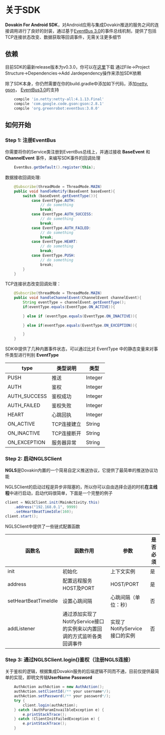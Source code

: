 # 关于SDK
**Dovakin For Android SDK**，对Android应用与集成Dovakin推送的服务之间的连接调用进行了良好的封装，通过基于[EventBus 3.0](https://github.com/greenrobot/EventBus)的事件总线机制，提供了包括TCP连接状态改变、数据获取等回调事件，无需关注更多细节

## 依赖
目前SDK的最新release版本为v0.3.0，你可以在[这里](https://github.com/dovakinlink/netty-dovakin-android-client/releases/tag/v0.3.0)下载
通过File->Project Structure->Dependencies->Add Jardependency操作来添加SDK依赖

除了SDK本身，你仍然需要在你的build.gradle中添加如下代码，添加[netty](https://github.com/netty/netty),   [gson](https://github.com/google/gson)，
[EventBus3.0](https://github.com/greenrobot/EventBus)的支持
```gradle
    compile 'io.netty:netty-all:4.1.13.Final'
    compile 'com.google.code.gson:gson:2.8.1'
    compile 'org.greenrobot:eventbus:3.0.0'
```
## 如何开始

### <a name="step 1">Step 1:</a> 注册EventBus
你需要将你的Service类注册到EventBus总线上，并通过接收 **BaseEvent** 和 **ChannelEvent** 事件，来编写SDK事件的回调处理
```java
    EventBus.getDefault().register(this);
```

数据接收回调处理:
```java
    @Subscribe(threadMode = ThreadMode.MAIN)
    public void handleNotify(BaseEvent baseEvent){
        switch (baseEvent.getEventType()){
            case EventType.AUTH:
                // do something
                break;
            case EventType.AUTH_SUCCESS:
                // do something
                break;
            case EventType.AUTH_FAILED:
                // do something
                break;
            case EventType.HEART:
                // do something
                break;
            case EventType.PUSH:
                // do something
                break;
        }
    }
```
TCP连接状态改变回调处理：
```java
    @Subscribe(threadMode = ThreadMode.MAIN)
    public void handleChannelEvent(ChannelEvent channelEvent){
        String eventType = channelEvent.getEventType();
        if(eventType.equals(EventType.ON_ACTIVE)){
            
        } else if (eventType.equals(EventType.ON_INACTIVE)){
            
        } else if(eventType.equals(EventType.ON_EXCEPTION)){

        }
    }
```
SDK中提供了几种内置事件状态，可以通过比对 EventType 中的静态变量来对事件类型进行判别
**EventType**

type | 类型说明 | 类型
-----|---------|--------
PUSH | 推送 | Integer
AUTH | 鉴权 | Integer
AUTH_SUCCESS | 鉴权成功 | Integer
AUTH_FAILED  | 鉴权失败 | Integer
HEART | 心跳回执 | Integer
ON_ACTIVE | TCP连接建立 | String
ON_INACTIVE | TCP连接断开 | String
ON_EXCEPTION | 服务器异常 | String

### <a name="step 2">Step 2:</a> 启动NGLSClient
**NGLS**是Dovakin内置的一个简易自定义推送协议，它提供了最简单的推送协议功能

NGLSClient的启动过程是异步非阻塞的，所以你可以自由选择合适的时机**在主线程**中进行启动，启动代码很简单，下面是一个完整的例子
```java
client = NGLSClient.init(MainActivity.this)
    .address("192.168.0.1", 9999)
    .setHeartBeatTimeIdle(160);
client.start();
```
NGLSClient中提供了一些链式配置函数

函数名 | 函数作用 | 参数 | 是否必须
------|----------|------|--------
init | 初始化 | 上下文实例 | 是
address | 配置远程服务HOST及PORT | HOST/PORT | 是
setHeartBeatTimeIdle | 设置心跳间隔 | 心跳间隔（单位：秒） | 否 
addListener | 通过添加实现了NotifyService接口的实例来以内置回调的方式监听各类回调事件 | 实现了NotifyService接口的实例 | 否

### <a name="step 3">Step 3:</a> 通过NGLSClient.login()鉴权（注册NGLS连接）
关于鉴权的逻辑，根据集成Dovakin服务的后端逻辑不同而不通，目前仅提供最简单的实现，即明文传输**UserName** **Password**

```java
    AuthAction authAction = new AuthAction();
    authAction.setClientId(/** your username*/);
    authAction.setPassword(/** your password*/);
    try {
        client.login(authAction);
    } catch (AuthParamInvailbleException e) {
        e.printStackTrace();
    } catch (ClientInitFailedException e) {
        e.printStackTrace();
    }
```

